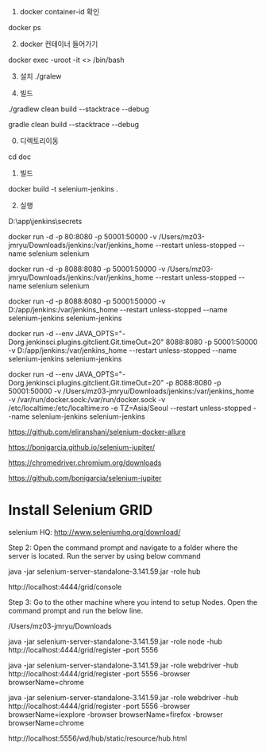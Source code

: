 
1. docker container-id 확인 

docker ps

2. docker 컨테이너 들어가기 

docker exec -uroot -it <<container-id>> /bin/bash

3. 설치 
./gralew

4. 빌드 

./gradlew clean build --stacktrace --debug


gradle clean build --stacktrace --debug






0. 디렉토리이동 

cd doc

1. 빌드 

docker build -t selenium-jenkins .

2. 실행 

D:\app\jenkins\secrets


docker run -d -p 80:8080 -p 50001:50000 -v /Users/mz03-jmryu/Downloads/jenkins:/var/jenkins_home --restart unless-stopped --name selenium selenium




docker run -d -p 8088:8080 -p 50001:50000 -v /Users/mz03-jmryu/Downloads/jenkins:/var/jenkins_home --restart unless-stopped --name selenium selenium


docker run -d -p 8088:8080 -p 50001:50000 -v D:/app/jenkins:/var/jenkins_home --restart unless-stopped --name selenium-jenkins selenium-jenkins

docker run -d --env JAVA_OPTS="-Dorg.jenkinsci.plugins.gitclient.Git.timeOut=20" 8088:8080 -p 50001:50000 -v D:/app/jenkins:/var/jenkins_home --restart unless-stopped --name selenium-jenkins selenium-jenkins



docker run -d --env JAVA_OPTS="-Dorg.jenkinsci.plugins.gitclient.Git.timeOut=20" -p 8088:8080 -p 50001:50000 -v /Users/mz03-jmryu/Downloads/jenkins:/var/jenkins_home -v /var/run/docker.sock:/var/run/docker.sock -v /etc/localtime:/etc/localtime:ro -e TZ=Asia/Seoul --restart unless-stopped  --name selenium-jenkins selenium-jenkins




https://github.com/eliranshani/selenium-docker-allure


https://bonigarcia.github.io/selenium-jupiter/

https://chromedriver.chromium.org/downloads

https://github.com/bonigarcia/selenium-jupiter



# Install Selenium GRID

selenium HQ: http://www.seleniumhq.org/download/

Step 2: Open the command prompt and navigate to a folder where the server is located. Run the server by using below command

java -jar selenium-server-standalone-3.141.59.jar -role hub

http://localhost:4444/grid/console

Step 3: Go to the other machine where you intend to setup Nodes. Open the command prompt and run the below line.


/Users/mz03-jmryu/Downloads

java -jar selenium-server-standalone-3.141.59.jar  -role node -hub http://localhost:4444/grid/register -port 5556


java -jar selenium-server-standalone-3.141.59.jar -role webdriver -hub http://localhost:4444/grid/register -port 5556 -browser browserName=chrome

java -jar selenium-server-standalone-3.141.59.jar  -role webdriver -hub http://localhost:4444/grid/register -port 5556 -browser browserName=iexplore
-browser browserName=firefox -browser browserName=chrome


http://localhost:5556/wd/hub/static/resource/hub.html
